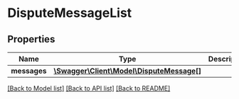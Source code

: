 # DisputeMessageList

## Properties
Name | Type | Description | Notes
------------ | ------------- | ------------- | -------------
**messages** | [**\Swagger\Client\Model\DisputeMessage[]**](DisputeMessage.md) |  | [optional] 

[[Back to Model list]](../../README.md#documentation-for-models) [[Back to API list]](../../README.md#documentation-for-api-endpoints) [[Back to README]](../../README.md)

